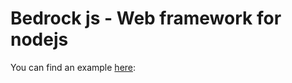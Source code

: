 # Bedrock js - Web framework for nodejs

You can find an example [here]:

 [here]: <http://angularjs.org>